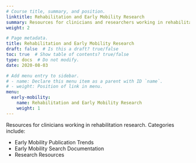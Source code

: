 ```yaml
---
# Course title, summary, and position.
linktitle: Rehabilitation and Early Mobility Research
summary: Resources for clinicians and researchers working in rehabilitation research.
weight: 2

# Page metadata.
title: Rehabilitation and Early Mobility Research
draft: false  # Is this a draft? true/false
toc: true  # Show table of contents? true/false
type: docs  # Do not modify.
date: 2020-08-03

# Add menu entry to sidebar.
# - name: Declare this menu item as a parent with ID `name`.
# - weight: Position of link in menu.
menu:
  early-mobility:
    name: Rehabilitation and Early Mobility Research
    weight: 1
---
```


Resources for clinicians working in rehabilitation research. Categories include:
* Early Mobility Publication Trends
* Early Mobility Search Documentation
* Research Resources
